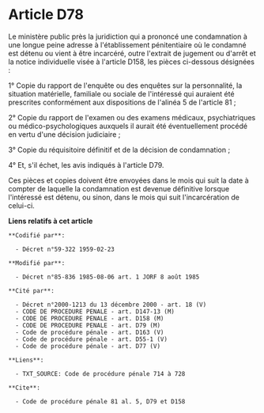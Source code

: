 # Article D78

Le ministère public près la juridiction qui a prononcé une condamnation à une longue peine adresse à l'établissement
pénitentiaire où le condamné est détenu ou vient à être incarcéré, outre l'extrait de jugement ou d'arrêt et la notice
individuelle visée à l'article D158, les pièces ci-dessous désignées :

1° Copie du rapport de l'enquête ou des enquêtes sur la personnalité, la situation matérielle, familiale ou sociale de
l'intéressé qui auraient été prescrites conformément aux dispositions de l'alinéa 5 de l'article 81 ;

2° Copie du rapport de l'examen ou des examens médicaux, psychiatriques ou médico-psychologiques auxquels il aurait été
éventuellement procédé en vertu d'une décision judiciaire ;

3° Copie du réquisitoire définitif et de la décision de condamnation ;

4° Et, s'il échet, les avis indiqués à l'article D79.

Ces pièces et copies doivent être envoyées dans le mois qui suit la date à compter de laquelle la condamnation est devenue
définitive lorsque l'intéressé est détenu, ou sinon, dans le mois qui suit l'incarcération de celui-ci.

**Liens relatifs à cet article**

	**Codifié par**:

	  - Décret n°59-322 1959-02-23

	**Modifié par**:

	  - Décret n°85-836 1985-08-06 art. 1 JORF 8 août 1985

	**Cité par**:

	  - Décret n°2000-1213 du 13 décembre 2000 - art. 18 (V)
	  - CODE DE PROCEDURE PENALE - art. D147-13 (M)
	  - CODE DE PROCEDURE PENALE - art. D158 (M)
	  - CODE DE PROCEDURE PENALE - art. D79 (M)
	  - Code de procédure pénale - art. D163 (V)
	  - Code de procédure pénale - art. D55-1 (V)
	  - Code de procédure pénale - art. D77 (V)

	**Liens**:

	  - TXT_SOURCE: Code de procédure pénale 714 à 728

	**Cite**:

	  - Code de procédure pénale 81 al. 5, D79 et D158
